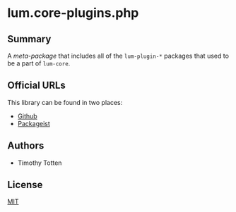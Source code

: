 # lum.core-plugins.php

## Summary

A *meta-package* that includes all of the `lum-plugin-*` packages that
used to be a part of `lum-core`.

## Official URLs

This library can be found in two places:

 * [Github](https://github.com/supernovus/lum.core-plugins.php)
 * [Packageist](https://packagist.org/packages/lum/lum-core-plugins)

## Authors

- Timothy Totten

## License

[MIT](https://spdx.org/licenses/MIT.html)
